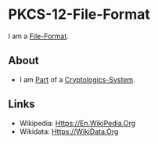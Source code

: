 # PKCS-12-File-Format

I am a [File-Format](9000193.md).

## About

- I am [Part](60084.md) of a [Cryptologics-System](13300001.md).

## Links

- Wikipedia: [Https://En.WikiPedia.Org](https://en.wikipedia.org/wiki/PKCS_12)
- Wikidata: [Https://WikiData.Org](https://wikidata.org/wiki/Q3359717)
